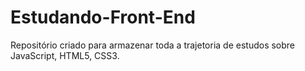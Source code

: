 # Estudando-Front-End
Repositório criado para armazenar toda a trajetoria de estudos sobre JavaScript, HTML5, CSS3.
